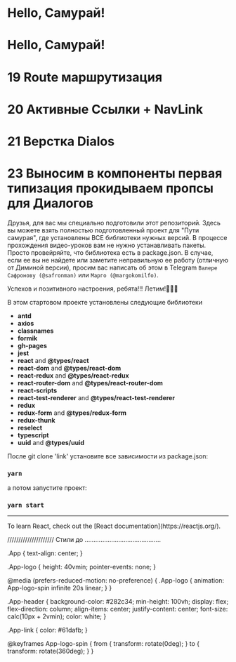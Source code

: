 # Hello, Самурай! 
# Hello, Самурай! 
# 19 Route маршрутизация
# 20 Активные Ссылки + NavLink
# 21 Верстка Dialos
# 23 Выносим в компоненты первая типизация прокидываем пропсы для Диалогов


Друзья, для вас мы специально подготовили этот репозиторий. Здесь вы можете взять полностью подготовленный проект для "Пути самурая", где установлены ВСЕ библиотеки нужных версий.
В процессе прохождения видео-уроков вам не нужно устанавливать пакеты. Просто провейряйте, что библиотека есть в package.json.
В случае, если ее вы не найдете или заметите неправильную ее работу (отличную от Диминой версии), 
просим вас написать об этом в Telegram `Валере Сафронову (@safronman)` или `Марго (@margokomilfo)`.

Успехов и позитивного настроения, ребята!!! Летим!🚀🚀🚀

В этом стартовом проекте установлены следующие библиотеки

- **antd** 
- **axios** 
- **classnames**
- **formik**
- **gh-pages**
- **jest**
- **react** and **@types/react**
- **react-dom** and **@types/react-dom**
- **react-redux** and **@types/react-redux**
- **react-router-dom** and **@types/react-router-dom**
- **react-scripts** 
- **react-test-renderer** and **@types/react-test-renderer**
- **redux**
- **redux-form** and **@types/redux-form**
- **redux-thunk**
- **reselect**
- **typescript** 
- **uuid** and **@types/uuid**

После git clone 'link' установите все зависимости из package.json:
### `yarn`

а потом запустите проект:
### `yarn start`


<hr>
To learn React, check out the [React documentation](https://reactjs.org/).

///////////////////// Стили до ...........................................


.App {
text-align: center;
}

.App-logo {
height: 40vmin;
pointer-events: none;
}

@media (prefers-reduced-motion: no-preference) {
.App-logo {
animation: App-logo-spin infinite 20s linear;
}
}

.App-header {
background-color: #282c34;
min-height: 100vh;
display: flex;
flex-direction: column;
align-items: center;
justify-content: center;
font-size: calc(10px + 2vmin);
color: white;
}

.App-link {
color: #61dafb;
}

@keyframes App-logo-spin {
from {
transform: rotate(0deg);
}
to {
transform: rotate(360deg);
}
}
